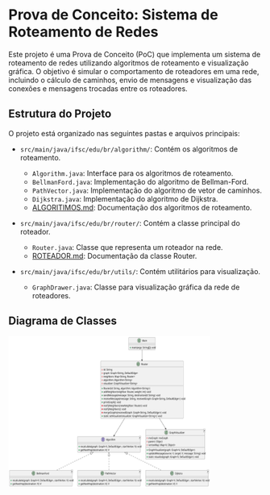 # Prova de Conceito: Sistema de Roteamento de Redes

Este projeto é uma Prova de Conceito (PoC) que implementa um sistema de roteamento de redes utilizando algoritmos de roteamento e visualização gráfica. O objetivo é simular o comportamento de roteadores em uma rede, incluindo o cálculo de caminhos, envio de mensagens e visualização das conexões e mensagens trocadas entre os roteadores.

## Estrutura do Projeto

O projeto está organizado nas seguintes pastas e arquivos principais:

- `src/main/java/ifsc/edu/br/algorithm/`: Contém os algoritmos de roteamento.
  - `Algorithm.java`: Interface para os algoritmos de roteamento.
  - `BellmanFord.java`: Implementação do algoritmo de Bellman-Ford.
  - `PathVector.java`: Implementação do algoritmo de vetor de caminhos.
  - `Dijkstra.java`: Implementação do algoritmo de Dijkstra.
  - [ALGORITIMOS.md](/ifsc/edu/br/algorithm/ALGORITIMOS.md): Documentação dos algoritmos de roteamento.

- `src/main/java/ifsc/edu/br/router/`: Contém a classe principal do roteador.
  - `Router.java`: Classe que representa um roteador na rede.
  - [ROTEADOR.md](/ifsc/edu/br/router/ROTEADOR.md): Documentação da classe Router.

- `src/main/java/ifsc/edu/br/utils/`: Contém utilitários para visualização.
  - `GraphDrawer.java`: Classe para visualização gráfica da rede de roteadores.

## Diagrama de Classes

<img src="../../../../resources/CLASS.svg" alt="Class Diagram" width="400" height="300">